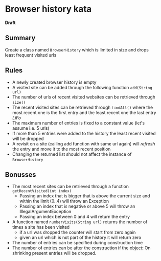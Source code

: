# Browser history kata

**Draft**

## Summary

Create a class named `BrowserHistory` which is limited in size and drops least frequent visited urls

## Rules

- A newly created browser history is empty
- A visited site can be added through the following function `add(String url)`
- The number of urls of recent visited websites can be retrieved through `size()`
- The recent visited sites can be retrieved through `findAll()` where the most recent one is the first entry and the least recent one the last entry *LiFo* 
- The maximum number of entries is fixed to a constant value (let's assume i.e. 5 urls)
- If more than 5 entries were added to the history the least recent visited will be dropped
- A revisit on a site (calling add function with same url again) will *refresh* the entry and move it to the most recent position
- Changing the returned list should not affect the instance of `BrowserHistory`

## Bonusses

- The most recent sites can be retrieved through a function `getRecentVisited(int index)`
    - Passing an index that is bigger that is above the current size and within the limit (0..4) will throw an Exception
    - Passing an index that is negative or above 5 will throw an IllegalArgumentException
    - Passing an index between 0 and 4 will return the entry
- A function named `numberVisits(String url)` returns the number of times a site has been visited 
  - if a url was dropped the counter will start from zero again
  - given an url which is not part of the history it will return zero 
- The number of entries can be specified during construction time
- The number of entries can be after the construction if the object: On shrinking present entries will be dropped.
